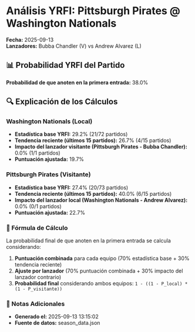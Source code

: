 # Análisis YRFI: Pittsburgh Pirates @ Washington Nationals

**Fecha:** 2025-09-13  
**Lanzadores:** Bubba Chandler (V) vs Andrew Alvarez (L)

## 📊 Probabilidad YRFI del Partido

**Probabilidad de que anoten en la primera entrada:** 38.0%

## 🔍 Explicación de los Cálculos

### Washington Nationals (Local)
- **Estadística base YRFI:** 29.2% (21/72 partidos)
- **Tendencia reciente (últimos 15 partidos):** 26.7% (4/15 partidos)
- **Impacto del lanzador visitante (Pittsburgh Pirates - Bubba Chandler):** 0.0% (1/1 partidos)
- **Puntuación ajustada:** 19.7%

### Pittsburgh Pirates (Visitante)
- **Estadística base YRFI:** 27.4% (20/73 partidos)
- **Tendencia reciente (últimos 15 partidos):** 40.0% (6/15 partidos)
- **Impacto del lanzador local (Washington Nationals - Andrew Alvarez):** 0.0% (0/1 partidos)
- **Puntuación ajustada:** 22.7%

### 📝 Fórmula de Cálculo

La probabilidad final de que anoten en la primera entrada se calcula considerando:
1. **Puntuación combinada** para cada equipo (70% estadística base + 30% tendencia reciente)
2. **Ajuste por lanzador** (70% puntuación combinada + 30% impacto del lanzador contrario)
3. **Probabilidad final** considerando ambos equipos: `1 - ((1 - P_local) * (1 - P_visitante))`

### 📌 Notas Adicionales

- **Generado el:** 2025-09-13 13:15:02
- **Fuente de datos:** season_data.json
